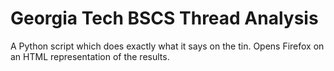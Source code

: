 Georgia Tech BSCS Thread Analysis
=================================

A Python script which does exactly what it says on the tin. Opens Firefox on an HTML representation of the results.
